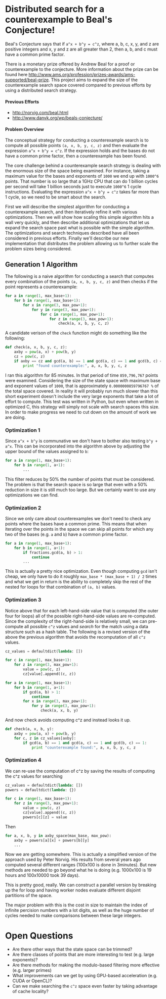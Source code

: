 # Distributed search for a counterexample to Beal's Conjecture!

Beal's Conjecture says that if `a^x + b^y = c^z`, where a, b, c, x, y, and z are positive integers and x, y and z are all greater than 2, then a, b, and c must have a common prime factor.

There is a monetary prize offered by Andrew Beal for a proof or counterexample to the conjecture. More information about the prize can be found here http://www.ams.org/profession/prizes-awards/ams-supported/beal-prize. This project aims to expand the size of the counterexample search space covered compared to previous efforts by using a distributed search strategy.

#### Previous Efforts

* http://norvig.com/beal.html 
* http://www.danvk.org/wp/beals-conjecture/

#### Problem Overview

The conceptual strategy for conducting a counterexample search is to compute all possible points `(a, x, b, y, c, z)` and then evaluate the expression `a^x + b^y = c^z`. If the expression holds and the bases do not have a common prime factor, then a counterexample has been found.

The core challenge behind a counterexample search strategy is dealing with the enormous size of the space being examined. For instance, taking a maximum value for the bases and exponents of `1000` we end up with `1000^6` points. That number is so large that a 1GHz CPU that can do 1 billion cycles per second will take 1 billion seconds just to execute `1000^6` 1 cycle instructions. Evaluating the expression `a^x + b^y = c^z` takes far more than 1 cycle, so we need to be smart about the search.

First we will describe the simplest algorithm for conducting a counterexample search, and then iteratively refine it with  various optimizations. Then we will show how scaling this simple algorithm hits a wall very quickly, and then describe additional optimizations that let us expand the search space past what is possible with the simple algorithm. The optimizations and search techniques described have all been considered in previous efforts. Finally we'll describe our new implementation that distributes the problem allowing us to further scale the problem sizes being considered.

## Generation 1 Algorithm

The following is a naive algorithm for conducting a search that computes every combination of the points `(a, x, b, y, c, z)` and then checks if the point represents a counterexample:

```python
for a in range(1, max_base+1):
    for b in range(1, max_base+1):
        for x in range(3, max_pow+1):
            for y in range(3, max_pow+1):
                for c in range(1, max_pow+1):
                    for z in range(3, max_pow+1):
                        check(a, x, b, y, c, z)
```

A candidate verison of the `check` function might do something like the following:

```python
def check(a, x, b, y, c, z):
    axby = pow(a, x) + pow(b, y)
    cz = pow(c, z)
    if axby == cz and gcd(a, b) == 1 and gcd(a, c) == 1 and gcd(b, c) == 1:
        print "found counterexample:", a, x, b, y, c, z
```

I ran this algorithm for 85 minutes. In that period of time `859,796,767` points were examined. Considering the size of the state space with maximum base and exponent values of `1000`, that is approximately `0.0000000859796767 %` of the total space covered. In reality it will probably run much slower than this short experiment doesn't include the very large exponents that take a lot of effort to compute. This test was written in Python, but even when written in optimized C, this strategy will simply not scale with search spaces this size. In order to make progress we need to cut down on the amount of work we are doing.

### Optimization 1

Since `a^x + b^y` is communative we don't have to bother also testing `b^y + a^x`. This can be incorporated into the algorithm above by adjusting the upper bound of the values assigned to `b`:

```python
for a in range(1, max_base+1):
    for b in range(1, a+1):
        ...
```

This filter reduces by 50% the number of points that must be considered. The problem is that the search space is so large that even with a 50% reduction in size it is still much too large. But we certainly want to use any optimizations we can find.

### Optimization 2

Since we only care about counterexamples we don't need to check any points where the bases have a common prime. This means that when iterating over the points in the space we can skip all points for which any two of the bases (e.g. `a` and `b`) have a common prime factor.

```python
for a in range(1, max_base+1):
    for b in range(1, a+1):
        if fractions.gcd(a, b) > 1:
            continue
        ...
```

This is actually a pretty nice optimization. Even though computing `gcd` isn't cheap, we only have to do it roughly `max_base * (max_base + 1) / 2` times and what we get in return is the ability to completely skip the rest of the nested for loops for that combination of `(a, b)` values.

### Optimization 3

Notice above that for each left-hand-side value that is computed (the outer four for loops) all of the possible right-hand-side values are re-computed. Since the complexity of the right-hand-side is relatively small, we can pre-compute all possible `c^z` values and *search* for the match using a data structure such as a hash table. The following is a revised version of the above the previous algorithm that avoids the recomputation of all `c^z` values.

```python
cz_values = defaultdict(lambda: [])

for c in range(1, max_base+1):
    for z in range(3, max_pow+1):
        value = pow(c, z)
        cz[value].append((c, z))

for a in range(1, max_base+1):
    for b in range(1, a+1):
        if gcd(a, b) > 1:
            continue
        for x in range(3, max_pow+1):
            for y in range(3, max_pow+1):
                check(a, x, b, y)
```

And now check avoids computing c^z and instead looks it up.

```python
def check(a, x, b, y):
    axby = pow(a, x) + pow(b, y)
    for c, z in cz_values[axby]:
        if gcd(a, b) == 1 and gcd(a, c) == 1 and gcd(b, c) == 1:
            print "counterexample found:", a, x, b, y, c, z
```

### Optimization 4

We can re-use the computation of c^z by saving the results of computing the c^z values for searching

```python
cz_values = defaultdict(lambda: [])
powers = defaultdict(lambda: {})

for c in range(1, max_base+1):
    for z in range(3, max_pow+1):
        value = pow(c, z)
        cz[value].append((c, z))
        powers[c][z] = value
```

Then

```python
for a, x, b, y in axby_space(max_base, max_pow):
    axby = powers[a][x] + powers[b][y]
    ...
```

Now we are getting somewhere. This is actually a simplified version of the approach used by Peter Norvig. His results from several years ago computed several different ranges (100x100 is done in 3minutes). But new methods are needed to go beyond what he is doing (e.g. 1000x100 is 19 hours and 100x10000 took 39 days).

This is pretty good, really. We can construct a parallel version by breaking up the for loop and having worker nodes evaluate different disjoint partitions of the space.

The major problem with this is the cost in size to maintain the index of infinite percision numbers with a lot digits, as well as the huge number of cycles needed to make comparisons between these large integers.

# Open Questions

* Are there other ways that the state space can be trimmed?
* Are there classes of points that are more interesting to test (e.g. large exponents)?
* Are there methods for making the modulo-based filtering more effective (e.g. larger primes)
* What improvements can we get by using GPU-based acceleration (e.g. CUDA or OpenCL)?
* Can we make searching the `c^z` space even faster by taking advantage of cache locality?
